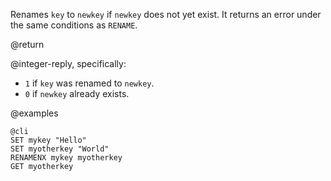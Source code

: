 Renames `key` to `newkey` if `newkey` does not yet exist.
It returns an error under the same conditions as `RENAME`.

@return

@integer-reply, specifically:

* `1` if `key` was renamed to `newkey`.
* `0` if `newkey` already exists.

@examples

    @cli
    SET mykey "Hello"
    SET myotherkey "World"
    RENAMENX mykey myotherkey
    GET myotherkey

